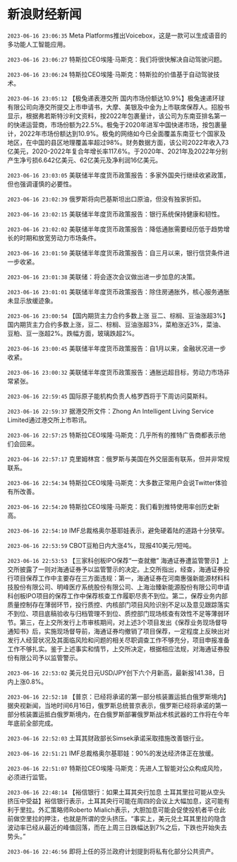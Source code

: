 # 新浪财经新闻
`2023-06-16 23:06:35` Meta Platforms推出Voicebox，这是一款可以生成语音的多功能人工智能应用。

`2023-06-16 23:06:27` 特斯拉CEO埃隆·马斯克：我们将很快解决自动驾驶问题。

`2023-06-16 23:06:24` 特斯拉CEO埃隆·马斯克：特斯拉的价值基于自动驾驶技术。

`2023-06-16 23:05:12` 【极兔递表港交所 国内市场份额达10.9%】极兔速递环球有限公司向港交所提交上市申请书，大摩、美银及中金为上市联席保荐人。招股书显示，根据弗若斯特沙利文资料，按2022年包裹量计，该公司为东南亚排名第一的快递运营商，市场份额为22.5%。极兔于2020年进军中国快递市场，按包裹量计，2022年市场份额达到10.9%。极兔的网络如今已全面覆盖东南亚七个国家及地区，在中国的县区地理覆盖率超过98%。财务数据方面，该公司2022年收入73亿美元，2020-2022年复合年增长率117.6%。于2020年、2021年及2022年分别产生净亏损6.642亿美元、62亿美元及净利润16亿美元。

`2023-06-16 23:03:05` 美联储半年度货币政策报告：多家外国央行继续收紧政策，但也强调谨慎的必要性。

`2023-06-16 23:02:39` 俄罗斯将向巴基斯坦出口原油，但没有独家折扣。

`2023-06-16 23:02:15` 美联储半年度货币政策报告：银行系统保持健康和韧性。

`2023-06-16 23:02:02` 美联储半年度货币政策报告：降低通胀需要经历低于趋势增长的时期和放宽劳动力市场条件。

`2023-06-16 23:01:50` 美联储半年度货币政策报告：自三月以来，银行信贷条件进一步收紧。

`2023-06-16 23:01:38` 美联储：将会逐次会议做出进一步加息的决策。

`2023-06-16 23:01:01` 美联储半年度货币政策报告：除住房通胀外，核心服务通胀未显示放缓迹象。

`2023-06-16 23:00:54` 【国内期货主力合约多数上涨 豆二、棕榈、豆油涨超3%】国内期货主力合约多数上涨，豆二、棕榈、豆油涨超3%，菜粕涨近3%，菜油、豆粕、豆一涨超2%。跌幅方面，玻璃跌超2%。

`2023-06-16 23:00:45` 美联储半年度货币政策报告：自1月以来，金融状况进一步收紧。

`2023-06-16 23:00:32` 美联储半年度货币政策报告：通胀远超目标，劳动力市场非常紧张。

`2023-06-16 22:59:45` 国际原子能机构负责人格罗西将于下周访问莫斯科。

`2023-06-16 22:59:37` 据港交所文件：Zhong An Intelligent Living Service Limited通过港交所上市聆讯。

`2023-06-16 22:57:25` 特斯拉CEO埃隆·马斯克：几乎所有的推特广告商都表示他们会回来。

`2023-06-16 22:57:17` 克里姆林宫：俄罗斯与美国在外交层面有联系，但并非常规联系。

`2023-06-16 22:54:34` 特斯拉CEO埃隆·马斯克：大多数正常用户会说Twitter体验有所改善。

`2023-06-16 22:54:20` 特斯拉CEO埃隆·马斯克：我们看到推特使用率创历史新高。

`2023-06-16 22:54:10` IMF总裁格奥尔基耶娃表示，避免硬着陆的道路十分狭窄。

`2023-06-16 22:53:59`   CBOT豆粕日内大涨4%，现报410美元/短吨。

`2023-06-16 22:53:53`   【三家科创板IPO保荐“一查就撤” 海通证券遭监管警示】上交所披露了一则对海通证券予以监管警示的决定。上交所指出，经查，海通证券投行项目保荐工作中主要存在三方面违规：第一，海通证券在河南惠强新能源材料科技股份有限公司、明峰医疗系统股份有限公司、上海治臻新能源股份有限公司申请科创板IPO项目的保荐工作中保荐核查工作履职尽责不到位。第二，保荐业务内部质量控制存在薄弱环节，投行质控、内核部门项目风险识别不足以及意见跟踪落实不到位、项目底稿验收与归档管理不到位、质控部门现场核查有效性不足等薄弱环节。第三，在上交所发行上市审核期间，对上述3个项目发出《保荐业务现场督导通知书》后，实施现场督导前，海通证券均撤销了项目保荐，一定程度上反映出对发行人经营状况及其面临风险和问题的相关尽职调查工作不够充分，项目申报准备工作不够扎实。鉴于上述事实和情节，上交所决定，根据相应法规，对海通证券股份有限公司予以监管警示。

`2023-06-16 22:53:02` 美元兑日元USD/JPY创下六个月新高，最新报141.38，日内上涨0.8%。

`2023-06-16 22:52:18` 【普京：已经将承诺的第一部分核装置运抵白俄罗斯境内】据央视新闻，当地时间6月16日，俄罗斯总统普京表示，俄罗斯已经将承诺的第一部分核装置运抵白俄罗斯境内，在白俄罗斯部署俄罗斯战术核武器的工作将在今年年底前全部完成。

`2023-06-16 22:52:03` 土耳其财政部长Simsek承诺采取措施改善银行业。

`2023-06-16 22:51:21` IMF总裁格奥尔基耶娃：90%的发达经济体正在放缓。

`2023-06-16 22:51:07` 特斯拉CEO埃隆·马斯克：先进人工智能对公众构成风险，必须进行监管。

`2023-06-16 22:48:14` 【裕信银行：如果土耳其央行加息 土耳其里拉可能从空头挤压中受益】裕信银行表示，土耳其央行可能在周四的会议上大幅加息，这可能有利于里拉。外汇策略师Roberto Mialich表示，大胆加息可能会促使投机者平仓此前做空里拉的押注，也就是所谓的空头挤压。“事实上，美元兑土耳其里拉的隐含波动率已经从最近的峰值回落，而在上周三日跌幅达到7%之后，下跌也开始失去势头。”

`2023-06-16 22:46:56` 即将上任的芬兰政府计划提到将私有化部分公共资产。

